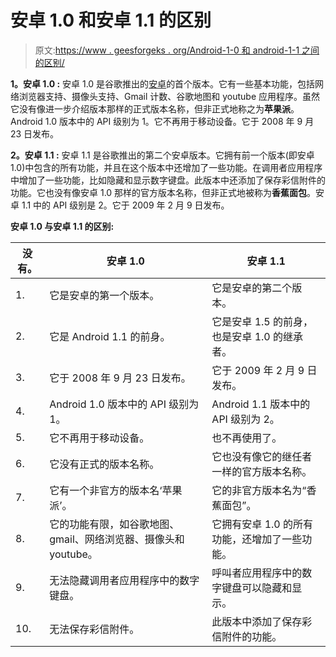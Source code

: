 # 安卓 1.0 和安卓 1.1 的区别

> 原文:[https://www . geesforgeks . org/Android-1-0 和 android-1-1 之间的区别/](https://www.geeksforgeeks.org/difference-between-android-1-0-and-android-1-1/)

**1。安卓 1.0 :**
安卓 1.0 是谷歌推出的[安卓](https://www.geeksforgeeks.org/introduction-to-android-development/)的首个版本。它有一些基本功能，包括网络浏览器支持、摄像头支持、Gmail 计数、谷歌地图和 youtube 应用程序。虽然它没有像进一步介绍版本那样的正式版本名称，但非正式地称之为**苹果派**。Android 1.0 版本中的 API 级别为 1。它不再用于移动设备。它于 2008 年 9 月 23 日发布。

**2。安卓 1.1 :**
安卓 1.1 是谷歌推出的第二个安卓版本。它拥有前一个版本(即安卓 1.0)中包含的所有功能，并且在这个版本中还增加了一些功能。在调用者应用程序中增加了一些功能，比如隐藏和显示数字键盘。此版本中还添加了保存彩信附件的功能。它也没有像安卓 1.0 那样的官方版本名称，但非正式地被称为**香蕉面包**。安卓 1.1 中的 API 级别是 2。它于 2009 年 2 月 9 日发布。

**安卓 1.0 与安卓 1.1 的区别:**

<center>

| 没有。 | 安卓 1.0 | 安卓 1.1 |
| --- | --- | --- |
| 1. | 它是安卓的第一个版本。 | 它是安卓的第二个版本。 |
| 2. | 它是 Android 1.1 的前身。 | 它是安卓 1.5 的前身，也是安卓 1.0 的继承者。 |
| 3. | 它于 2008 年 9 月 23 日发布。 | 它于 2009 年 2 月 9 日发布。 |
| 4. | Android 1.0 版本中的 API 级别为 1。 | Android 1.1 版本中的 API 级别为 2。 |
| 5. | 它不再用于移动设备。 | 也不再使用了。 |
| 6. | 它没有正式的版本名称。 | 它也没有像它的继任者一样的官方版本名称。 |
| 7. | 它有一个非官方的版本名‘苹果派’。 | 它的非官方版本名为“香蕉面包”。 |
| 8. | 它的功能有限，如谷歌地图、gmail、网络浏览器、摄像头和 youtube。 | 它拥有安卓 1.0 的所有功能，还增加了一些功能。 |
| 9. | 无法隐藏调用者应用程序中的数字键盘。 | 呼叫者应用程序中的数字键盘可以隐藏和显示。 |
| 10. | 无法保存彩信附件。 | 此版本中添加了保存彩信附件的功能。 |

</center>